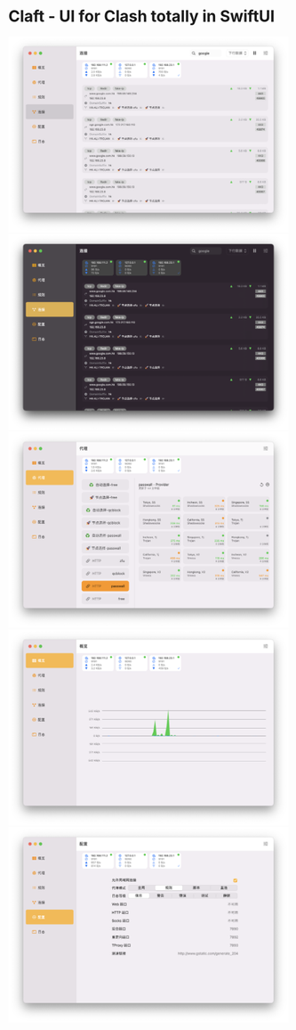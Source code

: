 # Claft - UI for Clash totally in SwiftUI

![](connections.light.png)
![](connections.dark.png)
![](proxies.png)
![](global.png)
![](config.png)
